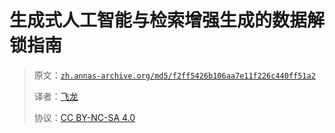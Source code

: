 # 生成式人工智能与检索增强生成的数据解锁指南

> 原文：[`zh.annas-archive.org/md5/f2ff5426b106aa7e11f226c440ff51a2`](https://zh.annas-archive.org/md5/f2ff5426b106aa7e11f226c440ff51a2)
> 
> 译者：[飞龙](https://github.com/wizardforcel)
> 
> 协议：[CC BY-NC-SA 4.0](http://creativecommons.org/licenses/by-nc-sa/4.0/)
